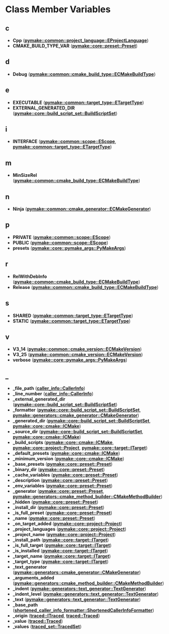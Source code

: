 # Class Member Variables


## c

* **Cpp** ([**pymake::common::project\_language::EProjectLanguage**](classpymake_1_1common_1_1project__language_1_1EProjectLanguage.md))
* **CMAKE\_BUILD\_TYPE\_VAR** ([**pymake::core::preset::Preset**](classpymake_1_1core_1_1preset_1_1Preset.md))


## d

* **Debug** ([**pymake::common::cmake\_build\_type::ECMakeBuildType**](classpymake_1_1common_1_1cmake__build__type_1_1ECMakeBuildType.md))


## e

* **EXECUTABLE** ([**pymake::common::target\_type::ETargetType**](classpymake_1_1common_1_1target__type_1_1ETargetType.md))
* **EXTERNAL\_GENERATED\_DIR** ([**pymake::core::build\_script\_set::BuildScriptSet**](classpymake_1_1core_1_1build__script__set_1_1BuildScriptSet.md))


## i

* **INTERFACE** ([**pymake::common::scope::EScope**](classpymake_1_1common_1_1scope_1_1EScope.md), [**pymake::common::target\_type::ETargetType**](classpymake_1_1common_1_1target__type_1_1ETargetType.md))


## m

* **MinSizeRel** ([**pymake::common::cmake\_build\_type::ECMakeBuildType**](classpymake_1_1common_1_1cmake__build__type_1_1ECMakeBuildType.md))


## n

* **Ninja** ([**pymake::common::cmake\_generator::ECMakeGenerator**](classpymake_1_1common_1_1cmake__generator_1_1ECMakeGenerator.md))


## p

* **PRIVATE** ([**pymake::common::scope::EScope**](classpymake_1_1common_1_1scope_1_1EScope.md))
* **PUBLIC** ([**pymake::common::scope::EScope**](classpymake_1_1common_1_1scope_1_1EScope.md))
* **presets** ([**pymake::core::pymake\_args::PyMakeArgs**](classpymake_1_1core_1_1pymake__args_1_1PyMakeArgs.md))


## r

* **RelWithDebInfo** ([**pymake::common::cmake\_build\_type::ECMakeBuildType**](classpymake_1_1common_1_1cmake__build__type_1_1ECMakeBuildType.md))
* **Release** ([**pymake::common::cmake\_build\_type::ECMakeBuildType**](classpymake_1_1common_1_1cmake__build__type_1_1ECMakeBuildType.md))


## s

* **SHARED** ([**pymake::common::target\_type::ETargetType**](classpymake_1_1common_1_1target__type_1_1ETargetType.md))
* **STATIC** ([**pymake::common::target\_type::ETargetType**](classpymake_1_1common_1_1target__type_1_1ETargetType.md))


## v

* **V3\_14** ([**pymake::common::cmake\_version::ECMakeVersion**](classpymake_1_1common_1_1cmake__version_1_1ECMakeVersion.md))
* **V3\_25** ([**pymake::common::cmake\_version::ECMakeVersion**](classpymake_1_1common_1_1cmake__version_1_1ECMakeVersion.md))
* **verbose** ([**pymake::core::pymake\_args::PyMakeArgs**](classpymake_1_1core_1_1pymake__args_1_1PyMakeArgs.md))


## _

* **\_file\_path** ([**caller\_info::CallerInfo**](classcaller__info_1_1CallerInfo.md))
* **\_line\_number** ([**caller\_info::CallerInfo**](classcaller__info_1_1CallerInfo.md))
* **\_external\_generated\_dir** ([**pymake::core::build\_script\_set::BuildScriptSet**](classpymake_1_1core_1_1build__script__set_1_1BuildScriptSet.md))
* **\_formatter** ([**pymake::core::build\_script\_set::BuildScriptSet**](classpymake_1_1core_1_1build__script__set_1_1BuildScriptSet.md), [**pymake::generators::cmake\_generator::CMakeGenerator**](classpymake_1_1generators_1_1cmake__generator_1_1CMakeGenerator.md))
* **\_generated\_dir** ([**pymake::core::build\_script\_set::BuildScriptSet**](classpymake_1_1core_1_1build__script__set_1_1BuildScriptSet.md), [**pymake::core::cmake::ICMake**](classpymake_1_1core_1_1cmake_1_1ICMake.md))
* **\_source\_dir** ([**pymake::core::build\_script\_set::BuildScriptSet**](classpymake_1_1core_1_1build__script__set_1_1BuildScriptSet.md), [**pymake::core::cmake::ICMake**](classpymake_1_1core_1_1cmake_1_1ICMake.md))
* **\_build\_scripts** ([**pymake::core::cmake::ICMake**](classpymake_1_1core_1_1cmake_1_1ICMake.md), [**pymake::core::project::Project**](classpymake_1_1core_1_1project_1_1Project.md), [**pymake::core::target::ITarget**](classpymake_1_1core_1_1target_1_1ITarget.md))
* **\_default\_presets** ([**pymake::core::cmake::ICMake**](classpymake_1_1core_1_1cmake_1_1ICMake.md))
* **\_minimum\_version** ([**pymake::core::cmake::ICMake**](classpymake_1_1core_1_1cmake_1_1ICMake.md))
* **\_base\_presets** ([**pymake::core::preset::Preset**](classpymake_1_1core_1_1preset_1_1Preset.md))
* **\_binary\_dir** ([**pymake::core::preset::Preset**](classpymake_1_1core_1_1preset_1_1Preset.md))
* **\_cache\_variables** ([**pymake::core::preset::Preset**](classpymake_1_1core_1_1preset_1_1Preset.md))
* **\_description** ([**pymake::core::preset::Preset**](classpymake_1_1core_1_1preset_1_1Preset.md))
* **\_env\_variables** ([**pymake::core::preset::Preset**](classpymake_1_1core_1_1preset_1_1Preset.md))
* **\_generator** ([**pymake::core::preset::Preset**](classpymake_1_1core_1_1preset_1_1Preset.md), [**pymake::generators::cmake\_method\_builder::CMakeMethodBuilder**](classpymake_1_1generators_1_1cmake__method__builder_1_1CMakeMethodBuilder.md))
* **\_hidden** ([**pymake::core::preset::Preset**](classpymake_1_1core_1_1preset_1_1Preset.md))
* **\_install\_dir** ([**pymake::core::preset::Preset**](classpymake_1_1core_1_1preset_1_1Preset.md))
* **\_is\_full\_preset** ([**pymake::core::preset::Preset**](classpymake_1_1core_1_1preset_1_1Preset.md))
* **\_name** ([**pymake::core::preset::Preset**](classpymake_1_1core_1_1preset_1_1Preset.md))
* **\_on\_target\_added** ([**pymake::core::project::Project**](classpymake_1_1core_1_1project_1_1Project.md))
* **\_project\_languages** ([**pymake::core::project::Project**](classpymake_1_1core_1_1project_1_1Project.md))
* **\_project\_name** ([**pymake::core::project::Project**](classpymake_1_1core_1_1project_1_1Project.md))
* **\_install\_path** ([**pymake::core::target::ITarget**](classpymake_1_1core_1_1target_1_1ITarget.md))
* **\_is\_full\_target** ([**pymake::core::target::ITarget**](classpymake_1_1core_1_1target_1_1ITarget.md))
* **\_is\_installed** ([**pymake::core::target::ITarget**](classpymake_1_1core_1_1target_1_1ITarget.md))
* **\_target\_name** ([**pymake::core::target::ITarget**](classpymake_1_1core_1_1target_1_1ITarget.md))
* **\_target\_type** ([**pymake::core::target::ITarget**](classpymake_1_1core_1_1target_1_1ITarget.md))
* **\_text\_generator** ([**pymake::generators::cmake\_generator::CMakeGenerator**](classpymake_1_1generators_1_1cmake__generator_1_1CMakeGenerator.md))
* **\_arguments\_added** ([**pymake::generators::cmake\_method\_builder::CMakeMethodBuilder**](classpymake_1_1generators_1_1cmake__method__builder_1_1CMakeMethodBuilder.md))
* **\_indent** ([**pymake::generators::text\_generator::TextGenerator**](classpymake_1_1generators_1_1text__generator_1_1TextGenerator.md))
* **\_indent\_level** ([**pymake::generators::text\_generator::TextGenerator**](classpymake_1_1generators_1_1text__generator_1_1TextGenerator.md))
* **\_text** ([**pymake::generators::text\_generator::TextGenerator**](classpymake_1_1generators_1_1text__generator_1_1TextGenerator.md))
* **\_base\_path** ([**shortened\_caller\_info\_formatter::ShortenedCallerInfoFormatter**](classshortened__caller__info__formatter_1_1ShortenedCallerInfoFormatter.md))
* **\_origin** ([**traced::ITraced**](classtraced_1_1ITraced.md), [**traced::Traced**](classtraced_1_1Traced.md))
* **\_value** ([**traced::Traced**](classtraced_1_1Traced.md))
* **\_values** ([**traced\_set::TracedSet**](classtraced__set_1_1TracedSet.md))

